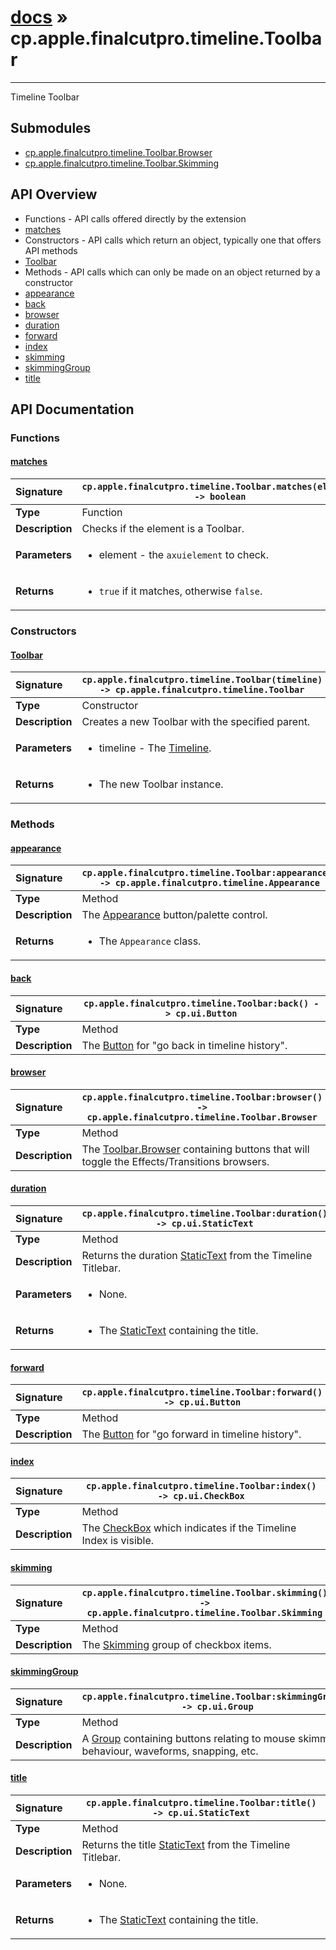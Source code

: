 # [docs](index.md) » cp.apple.finalcutpro.timeline.Toolbar
---

Timeline Toolbar

## Submodules
 * [cp.apple.finalcutpro.timeline.Toolbar.Browser](cp.apple.finalcutpro.timeline.Toolbar.Browser.md)
 * [cp.apple.finalcutpro.timeline.Toolbar.Skimming](cp.apple.finalcutpro.timeline.Toolbar.Skimming.md)

## API Overview
* Functions - API calls offered directly by the extension
 * [matches](#matches)
* Constructors - API calls which return an object, typically one that offers API methods
 * [Toolbar](#toolbar)
* Methods - API calls which can only be made on an object returned by a constructor
 * [appearance](#appearance)
 * [back](#back)
 * [browser](#browser)
 * [duration](#duration)
 * [forward](#forward)
 * [index](#index)
 * [skimming](#skimming)
 * [skimmingGroup](#skimminggroup)
 * [title](#title)

## API Documentation

### Functions

#### [matches](#matches)
| <span style="float: left;">**Signature**</span> | <span style="float: left;">`cp.apple.finalcutpro.timeline.Toolbar.matches(element) -> boolean` </span>                                                          |
| -----------------------------------------------------|---------------------------------------------------------------------------------------------------------|
| **Type**                                             | Function |
| **Description**                                      | Checks if the element is a Toolbar. |
| **Parameters**                                       | <ul><li>element - the <code>axuielement</code> to check.</li></ul> |
| **Returns**                                          | <ul><li><code>true</code> if it matches, otherwise <code>false</code>.</li></ul> |

### Constructors

#### [Toolbar](#toolbar)
| <span style="float: left;">**Signature**</span> | <span style="float: left;">`cp.apple.finalcutpro.timeline.Toolbar(timeline) -> cp.apple.finalcutpro.timeline.Toolbar` </span>                                                          |
| -----------------------------------------------------|---------------------------------------------------------------------------------------------------------|
| **Type**                                             | Constructor |
| **Description**                                      | Creates a new Toolbar with the specified parent. |
| **Parameters**                                       | <ul><li>timeline - The <a href="cp.apple.finalcutpro.timeline.Timeline.md">Timeline</a>.</li></ul> |
| **Returns**                                          | <ul><li>The new Toolbar instance.</li></ul> |

### Methods

#### [appearance](#appearance)
| <span style="float: left;">**Signature**</span> | <span style="float: left;">`cp.apple.finalcutpro.timeline.Toolbar:appearance() -> cp.apple.finalcutpro.timeline.Appearance` </span>                                                          |
| -----------------------------------------------------|---------------------------------------------------------------------------------------------------------|
| **Type**                                             | Method |
| **Description**                                      | The [Appearance](cp.apple.finalcutpro.timeline.Appearance.md) button/palette control. |
| **Returns**                                          | <ul><li>The <code>Appearance</code> class.</li></ul> |

#### [back](#back)
| <span style="float: left;">**Signature**</span> | <span style="float: left;">`cp.apple.finalcutpro.timeline.Toolbar:back() -> cp.ui.Button` </span>                                                          |
| -----------------------------------------------------|---------------------------------------------------------------------------------------------------------|
| **Type**                                             | Method |
| **Description**                                      | The [Button](cp.ui.Button.md) for "go back in timeline history". |

#### [browser](#browser)
| <span style="float: left;">**Signature**</span> | <span style="float: left;">`cp.apple.finalcutpro.timeline.Toolbar:browser() -> cp.apple.finalcutpro.timeline.Toolbar.Browser` </span>                                                          |
| -----------------------------------------------------|---------------------------------------------------------------------------------------------------------|
| **Type**                                             | Method |
| **Description**                                      | The [Toolbar.Browser](cp.apple.finalcutpro.timeline.Toolbar.Browser.md) containing buttons that will toggle the Effects/Transitions browsers. |

#### [duration](#duration)
| <span style="float: left;">**Signature**</span> | <span style="float: left;">`cp.apple.finalcutpro.timeline.Toolbar:duration() -> cp.ui.StaticText` </span>                                                          |
| -----------------------------------------------------|---------------------------------------------------------------------------------------------------------|
| **Type**                                             | Method |
| **Description**                                      | Returns the duration [StaticText](cp.ui.StaticText.md) from the Timeline Titlebar. |
| **Parameters**                                       | <ul><li>None.</li></ul> |
| **Returns**                                          | <ul><li>The <a href="cp.ui.StaticText.md">StaticText</a> containing the title.</li></ul> |

#### [forward](#forward)
| <span style="float: left;">**Signature**</span> | <span style="float: left;">`cp.apple.finalcutpro.timeline.Toolbar:forward() -> cp.ui.Button` </span>                                                          |
| -----------------------------------------------------|---------------------------------------------------------------------------------------------------------|
| **Type**                                             | Method |
| **Description**                                      | The [Button](cp.ui.Button.md) for "go forward in timeline history". |

#### [index](#index)
| <span style="float: left;">**Signature**</span> | <span style="float: left;">`cp.apple.finalcutpro.timeline.Toolbar:index() -> cp.ui.CheckBox` </span>                                                          |
| -----------------------------------------------------|---------------------------------------------------------------------------------------------------------|
| **Type**                                             | Method |
| **Description**                                      | The [CheckBox](cp.ui.CheckBox.md) which indicates if the Timeline Index is visible. |

#### [skimming](#skimming)
| <span style="float: left;">**Signature**</span> | <span style="float: left;">`cp.apple.finalcutpro.timeline.Toolbar.skimming() -> cp.apple.finalcutpro.timeline.Toolbar.Skimming` </span>                                                          |
| -----------------------------------------------------|---------------------------------------------------------------------------------------------------------|
| **Type**                                             | Method |
| **Description**                                      | The [Skimming](cp.apple.finalcutpro.timeline.Toolbar.Skimming.md) group of checkbox items. |

#### [skimmingGroup](#skimminggroup)
| <span style="float: left;">**Signature**</span> | <span style="float: left;">`cp.apple.finalcutpro.timeline.Toolbar:skimmingGroup() -> cp.ui.Group` </span>                                                          |
| -----------------------------------------------------|---------------------------------------------------------------------------------------------------------|
| **Type**                                             | Method |
| **Description**                                      | A [Group](cp.ui.Group.md) containing buttons relating to mouse skimming behaviour, waveforms, snapping, etc. |

#### [title](#title)
| <span style="float: left;">**Signature**</span> | <span style="float: left;">`cp.apple.finalcutpro.timeline.Toolbar:title() -> cp.ui.StaticText` </span>                                                          |
| -----------------------------------------------------|---------------------------------------------------------------------------------------------------------|
| **Type**                                             | Method |
| **Description**                                      | Returns the title [StaticText](cp.ui.StaticText.md) from the Timeline Titlebar. |
| **Parameters**                                       | <ul><li>None.</li></ul> |
| **Returns**                                          | <ul><li>The <a href="cp.ui.StaticText.md">StaticText</a> containing the title.</li></ul> |

